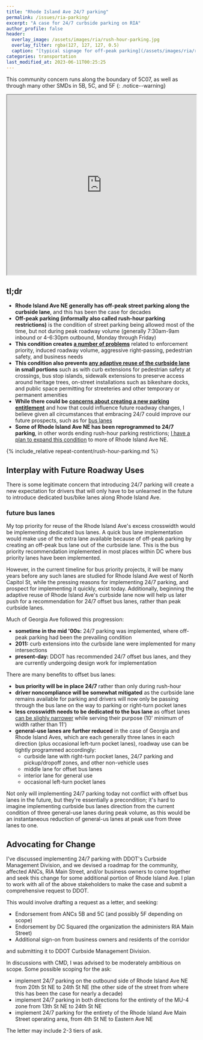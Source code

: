 ```yaml
---
title: "Rhode Island Ave 24/7 parking"
permalink: /issues/ria-parking/
excerpt: "A case for 24/7 curbside parking on RIA"
author_profile: false
header:
  overlay_image: /assets/images/ria/rush-hour-parking.jpg
  overlay_filter: rgba(127, 127, 127, 0.5)
  caption: "[typical signage for off-peak parking](/assets/images/ria/rush-hour-parking.jpg)"
categories: transportation
last_modified_at: 2023-06-11T00:25:25
---
```


This community concern runs along the boundary of 5C07, as well as through many other SMDs in 5B, 5C, and 5F
{: .notice--warning}

<iframe src="https://www.google.com/maps/d/u/0/embed?mid=1aK4BShptY4Eb0_5pI9X60vibVW8LfCg&ehbc=2E312F" width="100%" height="480"></iframe>

## tl;dr
- **Rhode Island Ave NE generally has off-peak street parking along the curbside lane**, and this has been the case for decades
- **Off-peak parking (informally also called rush-hour parking restrictions)** is the condition of street parking being allowed most of the time, but not during peak roadway volume (generally 7:30am-9am inbound or 4-6:30pm outbound, Monday through Friday)
- **This condition creates [a number of problems](#the-problem-with-off-peak-parking)** related to enforcement priority, induced roadway volume, aggressive right-passing, pedestrian safety, and business needs
- **This condition also prevents [any adaptive reuse of the curbside lane](the-benefits-of-a-247-parking-lane) in small portions** such as with curb extensions for pedestrian safety at crossings, bus stop islands, sidewalk extensions to preserve access around heritage trees, on-street installations such as bikeshare docks, and public space permitting for streeteries and other temporary or permanent amenities
- **While there could be [concerns about creating a new parking entitlement](#interplay-with-future-roadway-uses)** and how that could influence future roadway changes, I believe given all circumstances that embracing 24/7 could improve our future prospects, such as for [bus lanes](http://localhost:4000/issues/ria-parking/#future-bus-lanes)
- **Some of Rhode Island Ave NE has been reprogrammed to 24/7 parking**, in other words ending rush-hour parking restrictions; [I have a plan to expand this condition](#advocating-for-change) to more of Rhode Island Ave NE.

{% include_relative repeat-content/rush-hour-parking.md %}

## Interplay with Future Roadway Uses
There is some legitimate concern that introducing 24/7 parking will create a new expectation for drivers that will only have to be unlearned in the future to introduce dedicated bus/bike lanes along Rhode Island Ave.

### future bus lanes
My top priority for reuse of the Rhode Island Ave's excess crosswidth would be implementing dedicated bus lanes. A quick bus lane implementation would make use of the extra lane available because of off-peak parking by creating an off-peak bus lane out of the curbside lane. This is the bus priority recommendation implemented in most places within DC where bus priority lanes have been implemented.

However, in the current timeline for bus priority projects, it will be many years before any such lanes are studied for Rhode Island Ave west of North Capitol St, while the pressing reasons for implementing 24/7 parking, and prospect for implementing it quickly, exist today. Additionally, beginning the adaptive reuse of Rhode Island Ave's curbside lane now will help us later push for a recommendation for 24/7 offset bus lanes, rather than peak curbside lanes.

Much of Georgia Ave followed this progression:
- **sometime in the mid '00s:** 24/7 parking was implemented, where off-peak parking had been the prevailing condition
- **2011:** curb extensions into the curbside lane were implemented for many intersections
- **present-day:** DDOT has recommended 24/7 offset bus lanes, and they are currently undergoing design work for implementation

There are many benefits to offset bus lanes:
- **bus priority will be in place 24/7** rather than only during rush-hour
- **driver noncompliance will be somewhat mitigated** as the curbside lane remains available for parking and drivers will now only be passing through the bus lane on the way to parking or right-turn pocket lanes
- **less crosswidth needs to be dedicated to the bus lane** as offset lanes [can be slighly narrower](https://nacto.org/publication/urban-street-design-guide/street-design-elements/transit-streets/dedicated-curbside-offset-bus-lanes/#:~:text=The%20minimum%20width%20of%20a%20curbside%20bus%20lane%20is%2011%20feet.) while serving their purpose (10' minimum of width rather than 11')
- **general-use lanes are further reduced** in the case of Georgia and Rhode Island Aves, which are each generally three lanes in each direction (plus occasional left-turn pocket lanes), roadway use can be tightly programmed accordingly:
  - curbside lane with right-turn pocket lanes, 24/7 parking and pickup/dropoff zones, and other non-vehicle uses
  - middle lane for offset bus lanes
  - interior lane for general use
  - occasional left-turn pocket lanes

Not only will implementing 24/7 parking today not conflict with offset bus lanes in the future, but they're essentially a precondition; it's hard to imagine implementing curbside bus lanes direction from the current condition of three general-use lanes during peak volume, as this would be an instantaneous reduction of general-us lanes at peak use from three lanes to one.

## Advocating for Change
I've discussed implementing 24/7 parking with DDOT's Curbside Management Division, and we devised a roadmap for the community, affected ANCs, RIA Main Street, and/or business owners to come together and seek this change for some additional portion of Rhode Island Ave. I plan to work with all of the above stakeholders to make the case and submit a comprehensive request to DDOT.

This would involve drafting a request as a letter, and seeking:
- Endorsement from ANCs 5B and 5C (and possibly 5F depending on scope)
- Endorsement by DC Squared (the organization the administers RIA Main Street)
- Additional sign-on from business owners and residents of the corridor

and submitting it to DDOT Curbside Management Division.

In discussions with CMD, I was advised to be moderately ambitious on scope. Some possible scoping for the ask:
- implement 24/7 parking on the outbound side of Rhode Island Ave NE from 20th St NE to 24th St NE (the other side of the street from where this has been the case for nearly a decade)
- implement 24/7 parking in both directions for the entirety of the MU-4 zone from 13th St NE to 24th St NE
- implement 24/7 parking for the entirety of the Rhode Island Ave Main Street operating area, from 4th St NE to Eastern Ave NE

The letter may include 2-3 tiers of ask.